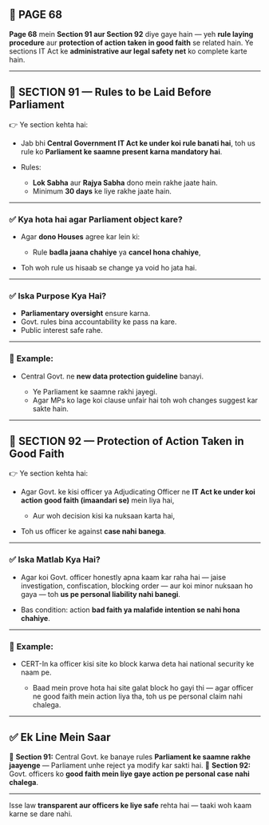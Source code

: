 ## 📄 **PAGE 68**

**Page 68** mein **Section 91 aur Section 92** diye gaye hain — yeh **rule laying procedure** aur **protection of action taken in good faith** se related hain.
Ye sections IT Act ke **administrative aur legal safety net** ko complete karte hain.

---

## 🔹 **SECTION 91 — Rules to be Laid Before Parliament**

👉 Ye section kehta hai:

* Jab bhi **Central Government IT Act ke under koi rule banati hai**, toh us rule ko **Parliament ke saamne present karna mandatory hai**.
* Rules:

  * **Lok Sabha** aur **Rajya Sabha** dono mein rakhe jaate hain.
  * Minimum **30 days** ke liye rakhe jaate hain.

---

### ✅ **Kya hota hai agar Parliament object kare?**

* Agar **dono Houses** agree kar lein ki:

  * Rule **badla jaana chahiye** ya **cancel hona chahiye**,
* Toh woh rule us hisaab se change ya void ho jata hai.

---

### ✅ **Iska Purpose Kya Hai?**

* **Parliamentary oversight** ensure karna.
* Govt. rules bina accountability ke pass na kare.
* Public interest safe rahe.

---

### 🧩 **Example:**

* Central Govt. ne **new data protection guideline** banayi.

  * Ye Parliament ke saamne rakhi jayegi.
  * Agar MPs ko lage koi clause unfair hai toh woh changes suggest kar sakte hain.

---

## 🔹 **SECTION 92 — Protection of Action Taken in Good Faith**

👉 Ye section kehta hai:

* Agar Govt. ke kisi officer ya Adjudicating Officer ne **IT Act ke under koi action** **good faith (imaandari se)** mein liya hai,

  * Aur woh decision kisi ka nuksaan karta hai,
* Toh us officer ke against **case nahi banega**.

---

### ✅ **Iska Matlab Kya Hai?**

* Agar koi Govt. officer honestly apna kaam kar raha hai — jaise investigation, confiscation, blocking order —
  aur koi minor nuksaan ho gaya — toh **us pe personal liability nahi banegi**.

* Bas condition: action **bad faith ya malafide intention se nahi hona chahiye**.

---

### 🧩 **Example:**

* CERT-In ka officer kisi site ko block karwa deta hai national security ke naam pe.

  * Baad mein prove hota hai site galat block ho gayi thi — agar officer ne good faith mein action liya tha, toh us pe personal claim nahi chalega.

---

## ✅ **Ek Line Mein Saar**

📌 **Section 91:** Central Govt. ke banaye rules **Parliament ke saamne rakhe jaayenge** — Parliament unhe reject ya modify kar sakti hai.
📌 **Section 92:** Govt. officers ko **good faith mein liye gaye action pe personal case nahi chalega**.

---

Isse law **transparent aur officers ke liye safe** rehta hai — taaki woh kaam karne se dare nahi.
